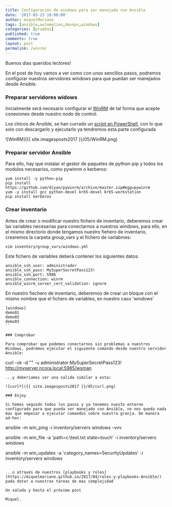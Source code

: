 ```yaml
---
title: Configuración de windows para ser manejado con Ansible
date: '2017-03-23 18:00:00'
author: miquelMariano
tags: [ansible,automation,devops,windows]
categories: [prueba1]
published: true
comments: true
layout: post
permalink: /winrm/
---
```


Buenos dias queridos lectores!

En el post de hoy vamos a ver como con unos sencillos pasos, podremos configurar nuestros servidores windows para que puedan ser manejados desde Ansible.

### Preparar servidores widows

Inicialmente será necesario configurar el [WinRM](https://msdn.microsoft.com/en-us/library/aa384426%28v=vs.85%29.aspx?f=255&MSPPError=-2147217396
) de tal forma que acepte conexiones desde nuestro nodo de control.

Los chicos de Ansible, se han currado un [script en PowerShell](https://raw.githubusercontent.com/ansible/ansible/devel/examples/scripts/ConfigureRemotingForAnsible.ps1), con lo que solo con descargarlo y ejecutarlo ya tendremos esta parte configurada 

![WinRM]({{ site.imagesposts2017 }}/05/WinRM.png)

### Preparar servidor Ansible

Para ello, hay que instalar el gestor de paquetes de python-pip y todos los modulos necesarios, como pywinrm o kerberos:

```
yum install -y python-pip
pip install https://github.com/diyan/pywinrm/archive/master.zip#egg=pywinrm
yum -y install gcc python-devel krb5-devel krb5-workstation
pip install kerberos
```

### Crear inventario

Antes de crear o modificar nuestro fichero de inventario, deberemos crear las variables necesarias para conectarnos a nuestros windows, para ello, en el mismo directorio donde tengamos nuestro fiehero de inventario, crearemos la carpeta group_vars y el fichero de variabmes:

```
vim inventory/group_vars/windows.yml
```

Este fichero de variables deberá contener los siguientes datos:

```
ansible_ssh_user: administrador
ansible_ssh_pass: MySuperSecretPass123!
ansible_ssh_port: 5986
ansible_connection: winrm
ansible_winrm_server_cert_validation: ignore
```

En nuestro fiechero de inventario, deberemos de crear un bloque con el mismo nombre que el fichero de variables, en nuestro caso 'windows'

```
[windows]
demo01
demo02
demo03
``

### Comprobar

Para comprobar que podemos conectarnos sin problemas a nuestros Windows, podremos ejecutar el siguiente comando desde nuestro servidor Ansible:

```
curl -vk -d "" -u administrator:MySuperSecretPass123! http://myserver.ncora.local:5985/wsman
```
...y deberiamos ver una salida similar a esta:

![curlº]({{ site.imagesposts2017 }}/05/curl.png)

### Enjoy

Si hemos seguido todos los pasos y ya tenemos nuesto entorno configurado para que pueda ser manejado con Ansible, no nos queda nada mas que empezar a ejecutar comandos sobre nuestra granja. De manera ad-hoc:

```
ansible -m win_ping -i inventory/servers windows -vvv

ansible -m win_file -a 'path=c:\\test.txt state=touch' -i inventory/servers windows

ansible -m win_updates -a 'category_names=SecurityUpdates' -i inventory/servers windows
```

...o através de nuestros [playbooks y roles](https://miquelmariano.github.io/2017/04/roles-y-playbooks-Ansible/) pada dotar a nuestras tareas de mas complejidad

Un saludo y hasta el próximo post

Miquel.